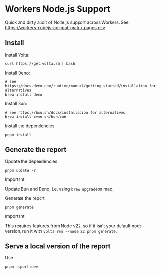# Workers Node.js Support

Quick and dirty audit of Node.js support across Workers. See <https://workers-nodejs-compat-matrix.pages.dev>

## Install

Install Volta:

```shell
curl https://get.volta.sh | bash
```

Install Deno:

```shell
# see https://docs.deno.com/runtime/manual/getting_started/installation for alternatives
brew install deno
```

Install Bun:

```shell
# see https://bun.sh/docs/installation for alternatives
brew install oven-sh/bun/bun
```

Install the dependencies

```shell
pnpm install
```

## Generate the report

Update the dependencies

```shell
pnpm update -r
```

> [!IMPORTANT]
> Update Bun and Deno, i.e. using `brew upgrade`on mac.

Generate the report

```shell
pnpm generate
```

> [!IMPORTANT]
> This requires features from Node v22, so if it isn't your default node version, run it with `volta run --node 22 pnpm generate`.

## Serve a local version of the report

Use

```shell
pnpm report:dev
```
